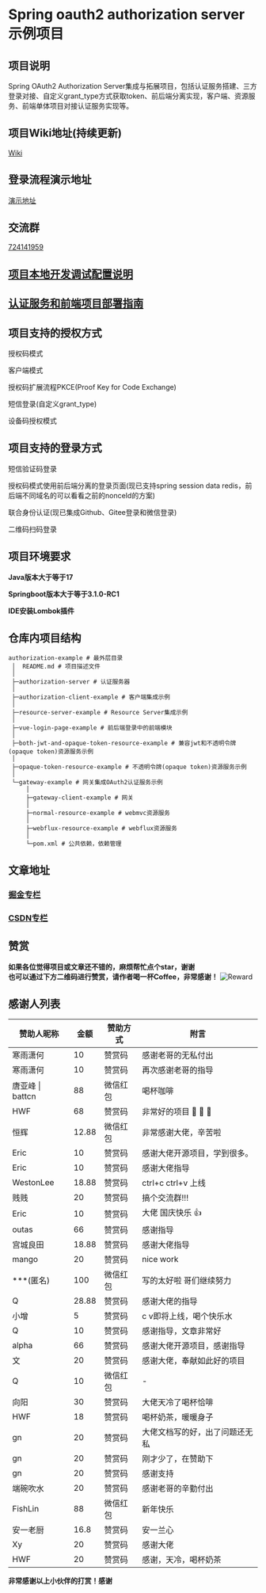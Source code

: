 # Spring oauth2 authorization server示例项目

## 项目说明

Spring OAuth2 Authorization Server集成与拓展项目，包括认证服务搭建、三方登录对接、自定义grant_type方式获取token、前后端分离实现，客户端、资源服务、前端单体项目对接认证服务实现等。

## 项目Wiki地址(持续更新)

[Wiki](https://gitee.com/vains-Sofia/authorization-example/wikis/pages)

## 登录流程演示地址
[演示地址](http://k7fsqkhtbx.cdhttp.cn)

## 交流群
[724141959](http://qm.qq.com/cgi-bin/qm/qr?_wv=1027&k=TJ6P1zOGofljK4xxnRrmn_3p42V995OD&authKey=h3YWSUIJXL23m34ATDfWlYa61UQRyBRxBpoMnDGoU%2BJKKfcHWGYMZC9bAJ%2FZ69Ax&noverify=0&group_code=724141959)

## [项目本地开发调试配置说明](https://gitee.com/vains-Sofia/authorization-example/wikis/pages?sort_id=9430954&doc_id=4386245)

## [认证服务和前端项目部署指南](https://gitee.com/vains-Sofia/authorization-example/wikis/pages?sort_id=8407202&doc_id=4386245)

## 项目支持的授权方式

授权码模式

客户端模式

授权码扩展流程PKCE(Proof Key for Code Exchange)

短信登录(自定义grant_type)

设备码授权模式

## 项目支持的登录方式
短信验证码登录

授权码模式使用前后端分离的登录页面(现已支持spring session data redis，前后端不同域名的可以看看之前的nonceId的方案)

联合身份认证(现已集成Github、Gitee登录和微信登录)

二维码扫码登录

## 项目环境要求

**Java版本大于等于17**

**Springboot版本大于等于3.1.0-RC1**

**IDE安装Lombok插件**

## 仓库内项目结构

```
authorization-example # 最外层目录
 │  README.md # 项目描述文件
 │  
 ├─authorization-server # 认证服务器
 │  
 ├─authorization-client-example # 客户端集成示例
 │  
 ├─resource-server-example # Resource Server集成示例
 │  
 ├─vue-login-page-example # 前后端登录中的前端模块
 │  
 ├─both-jwt-and-opaque-token-resource-example # 兼容jwt和不透明令牌(opaque token)资源服务示例
 │  
 ├─opaque-token-resource-example # 不透明令牌(opaque token)资源服务示例
 │  
 └─gateway-example # 网关集成OAuth2认证服务示例
     │  
     ├─gateway-client-example # 网关
     │  
     ├─normal-resource-example # webmvc资源服务
     │  
     ├─webflux-resource-example # webflux资源服务
     │  
     └─pom.xml # 公共依赖，依赖管理
```

## 文章地址

### [掘金专栏](https://juejin.cn/column/7239953874950684732)

### [CSDN专栏](https://blog.csdn.net/weixin_43356507/category_12338180.html)

## 赞赏

**如果各位觉得项目或文章还不错的，麻烦帮忙点个star，谢谢**<br />
**也可以通过下方二维码进行赞赏，请作者喝一杯Coffee，非常感谢！**
![Reward](images/Reward.jpg)


## 感谢人列表

| 赞助人昵称             | 金额    | 赞助方式 | 附言                          |
|-------------------|-------| -------- |-----------------------------|
| 寒雨潇何              | 10    | 赞赏码   | 感谢老哥的无私付出                   |
| 寒雨潇何              | 10    | 赞赏码   | 再次感谢老哥的指导                   |
| 唐亚峰 &#124; battcn | 88    | 微信红包   | 喝杯咖啡                        |
| HWF               | 68    | 赞赏码   | 非常好的项目 :clap: :clap: :clap: |
| 恒辉                | 12.88 | 微信红包   | 非常感谢大佬，辛苦啦                  |
| Eric              | 10    | 赞赏码   | 感谢大佬开源项目，学到很多。              |
| Eric              | 10    | 赞赏码   | 感谢大佬指导                      |
| WestonLee         | 18.88 | 赞赏码   | ctrl+c ctrl+v 上线            |
| 贱贱                | 20    | 赞赏码   | 搞个交流群!!!                    |
| Eric              | 10    | 赞赏码   | 大佬 国庆快乐 :+1:                |
| outas             | 66    | 赞赏码  | 感谢指导                        |
| 宫城良田              | 18.88 | 赞赏码  | 感谢大佬指导                      |
| mango             | 20    | 赞赏码  | nice work                   |
| \*\*\*(匿名)        | 100   | 微信红包  | 写的太好啦 哥们继续努力                |
| Q                 | 28.88 | 赞赏码  | 感谢大佬的指导                     |
| 小增                | 5     | 赞赏码  | c v即将上线，喝个快乐水               |
| Q                 | 10    | 赞赏码  | 感谢指导，文章非常好                  |
| alpha             | 66    | 赞赏码  | 感谢大佬开源项目，感谢指导               |
| 文                 | 20    | 赞赏码  | 感谢大佬，奉献如此好的项目               |
| Q                 | 10    | 微信红包  | -                           |
| 向阳                | 30    | 赞赏码  | 大佬天冷了喝杯恰啡                   |
| HWF               | 18    | 赞赏码  | 喝杯奶茶，暖暖身子                   |
| gn                | 20    | 赞赏码  | 大佬文档写的好，出了问题还无私             |
| gn                | 20    | 赞赏码  | 刚才少了，在赞助下                   |
| gn                | 20    | 赞赏码  | 感谢支持                        |
| 端碗吹水              | 20    | 赞赏码  | 感谢老哥的辛勤付出                   |
| FishLin           | 88    | 微信红包  | 新年快乐                        | 
| 安一老厨              | 16.8  | 赞赏码  | 安一兰心                        | 
| Xy              | 20  | 赞赏码  | 感谢大佬                        | 
| HWF              | 20  | 赞赏码  | 感谢，天冷，喝杯奶茶                        | 


**非常感谢以上小伙伴的打赏！感谢**

